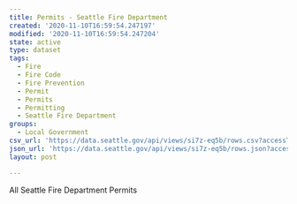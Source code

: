 ```yaml
---
title: Permits - Seattle Fire Department
created: '2020-11-10T16:59:54.247197'
modified: '2020-11-10T16:59:54.247204'
state: active
type: dataset
tags:
  - Fire
  - Fire Code
  - Fire Prevention
  - Permit
  - Permits
  - Permitting
  - Seattle Fire Department
groups:
  - Local Government
csv_url: 'https://data.seattle.gov/api/views/si7z-eq5b/rows.csv?accessType=DOWNLOAD'
json_url: 'https://data.seattle.gov/api/views/si7z-eq5b/rows.json?accessType=DOWNLOAD'
layout: post

---
```

All Seattle Fire Department Permits
